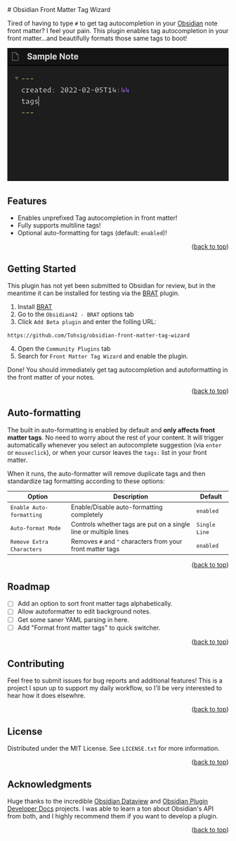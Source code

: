 <div id="top"></div>
# Obsidian Front Matter Tag Wizard

Tired of having to type `#` to get tag autocompletion in your [Obsidian](https://obsidian.md/) note front matter? I feel your pain. This plugin enables tag autocompletion in your front matter...and beautifully formats those same tags to boot!

![](single-line-demo.gif)

## Features

- Enables unprefixed Tag autocompletion in front matter!
- Fully supports multiline tags!
- Optional auto-formatting for tags (default: `enabled`)!

<p align="right">(<a href="#top">back to top</a>)</p>

## Getting Started

This plugin has not yet been submitted to Obsidian for review, but in the meantime it can be installed for testing via the [BRAT](https://github.com/TfTHacker/obsidian42-brat) plugin. 

1. Install [BRAT](https://github.com/TfTHacker/obsidian42-brat)
2. Go to the `Obsidian42 - BRAT` options tab
3. Click `Add Beta plugin` and enter the folling URL:
```
https://github.com/Tohsig/obsidian-front-matter-tag-wizard
```
4. Open the `Community Plugins` tab
5. Search for `Front Matter Tag Wizard` and enable the plugin.

Done! You should immediately get tag autocompletion and autoformatting in the front matter of your notes.

<p align="right">(<a href="#top">back to top</a>)</p>

## Auto-formatting
The built in auto-formatting is enabled by default and **only affects front matter tags**. No need to worry about the rest of your content. It will trigger automatically whenever you select an autocomplete suggestion (via `enter` or `mouseclick`), or when your cursor leaves the `tags:` list in your front matter.

When it runs, the auto-formatter will remove duplicate tags and then standardize tag formatting according to these options:

| Option                    | Description                                                      | Default       | 
| ------------------------- | ---------------------------------------------------------------- | ------------- |
| `Enable Auto-formatting`  | Enable/Disable auto-formatting completely                        | `enabled`     |
| `Auto-format Mode`        | Controls whether tags are put on a single line or multiple lines | `Single Line` |
| `Remove Extra Characters` | Removes `#` and `"` characters from your front matter tags       | `enabled`     |

<p align="right">(<a href="#top">back to top</a>)</p>

## Roadmap

- [ ] Add an option to sort front matter tags alphabetically.
- [ ] Allow autoformatter to edit background notes.
- [ ] Get some saner YAML parsing in here.
- [ ] Add "Format front matter tags" to quick switcher.

<p align="right">(<a href="#top">back to top</a>)</p>

## Contributing

Feel free to submit issues for bug reports and additional features! This is a project I spun up to support my daily workflow, so I'll be very interested to hear how it does elsewhre.

<p align="right">(<a href="#top">back to top</a>)</p>

## License

Distributed under the MIT License. See `LICENSE.txt` for more information.

<p align="right">(<a href="#top">back to top</a>)</p>

## Acknowledgments

Huge thanks to the incredible [Obsidian Dataview](https://github.com/blacksmithgu/obsidian-dataview) and [Obsidian Plugin Developer Docs](https://marcus.se.net/obsidian-plugin-docs/) projects. I was able to learn a ton about Obsidian's API from both, and I highly recommend them if you want to develop a plugin.

<p align="right">(<a href="#top">back to top</a>)</p>

